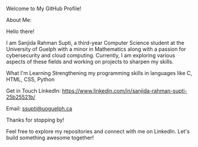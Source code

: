 Welcome to My GitHub Profile!

About Me:

Hello there!

I am Sanjida Rahman Supti, a third-year Computer Science student at the University of Guelph with a minor in Mathematics along with a passion for cybersecurity and cloud computing. Currently, I am exploring various aspects of these fields and working on projects to sharpen my skills.

What I'm Learning
Strengthening my programming skills in languages like C, HTML, CSS, Python

Get in Touch
LinkedIn: https://www.linkedin.com/in/sanjida-rahman-supti-25b25521b/

Email: ssupti@uoguelph.ca

Thanks for stopping by! 

Feel free to explore my repositories and connect with me on LinkedIn. Let's build something awesome together!
